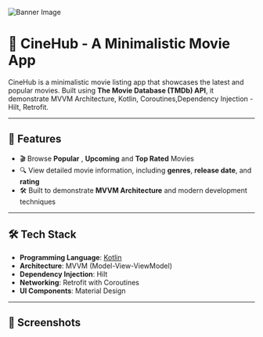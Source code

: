 ![Banner Image](https://i.postimg.cc/fT2X4g3m/Cine-Hub-Banner.jpg)
# 🎥 CineHub - A Minimalistic Movie App

CineHub is a minimalistic movie listing app that showcases the latest and popular movies. Built using **The Movie Database (TMDb) API**, it demonstrate MVVM Architecture, Kotlin, Coroutines,Dependency Injection - Hilt, Retrofit.

---

## 🚀 Features
- 🎬 Browse **Popular** , **Upcoming** and **Top Rated** Movies
- 🔍 View detailed movie information, including **genres**, **release date**, and **rating**
- 🛠️ Built to demonstrate **MVVM Architecture** and modern development techniques

---

## 🛠️ Tech Stack
- **Programming Language**: [Kotlin](https://kotlinlang.org/)
- **Architecture**: MVVM (Model-View-ViewModel)
- **Dependency Injection**: Hilt
- **Networking**: Retrofit with Coroutines
- **UI Components**: Material Design

---

## 📸 Screenshots
